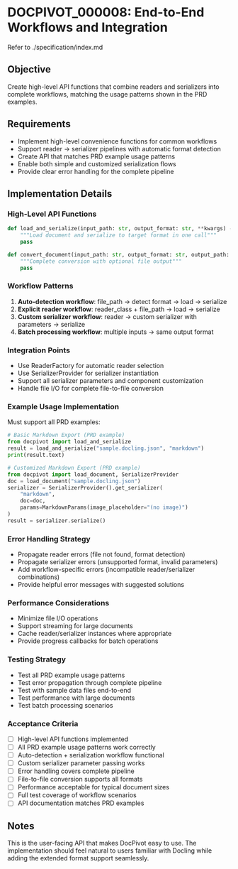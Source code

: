 # DOCPIVOT_000008: End-to-End Workflows and Integration

Refer to ./specification/index.md

## Objective

Create high-level API functions that combine readers and serializers into complete workflows, matching the usage patterns shown in the PRD examples.

## Requirements

- Implement high-level convenience functions for common workflows
- Support reader → serializer pipelines with automatic format detection
- Create API that matches PRD example usage patterns
- Enable both simple and customized serialization flows
- Provide clear error handling for the complete pipeline

## Implementation Details

### High-Level API Functions
```python
def load_and_serialize(input_path: str, output_format: str, **kwargs) -> SerializationResult:
    """Load document and serialize to target format in one call"""
    pass

def convert_document(input_path: str, output_format: str, output_path: str = None, **kwargs):
    """Complete conversion with optional file output"""
    pass
```

### Workflow Patterns
1. **Auto-detection workflow**: file_path → detect format → load → serialize
2. **Explicit reader workflow**: reader_class + file_path → load → serialize  
3. **Custom serializer workflow**: reader → custom serializer with parameters → serialize
4. **Batch processing workflow**: multiple inputs → same output format

### Integration Points
- Use ReaderFactory for automatic reader selection
- Use SerializerProvider for serializer instantiation  
- Support all serializer parameters and component customization
- Handle file I/O for complete file-to-file conversion

### Example Usage Implementation
Must support all PRD examples:

```python
# Basic Markdown Export (PRD example)
from docpivot import load_and_serialize
result = load_and_serialize("sample.docling.json", "markdown")
print(result.text)

# Customized Markdown Export (PRD example)  
from docpivot import load_document, SerializerProvider
doc = load_document("sample.docling.json")
serializer = SerializerProvider().get_serializer(
    "markdown", 
    doc=doc,
    params=MarkdownParams(image_placeholder="(no image)")
)
result = serializer.serialize()
```

### Error Handling Strategy
- Propagate reader errors (file not found, format detection)
- Propagate serializer errors (unsupported format, invalid parameters)  
- Add workflow-specific errors (incompatible reader/serializer combinations)
- Provide helpful error messages with suggested solutions

### Performance Considerations
- Minimize file I/O operations
- Support streaming for large documents
- Cache reader/serializer instances where appropriate
- Provide progress callbacks for batch operations

### Testing Strategy
- Test all PRD example usage patterns
- Test error propagation through complete pipeline
- Test with sample data files end-to-end
- Test performance with large documents
- Test batch processing scenarios

### Acceptance Criteria

- [ ] High-level API functions implemented  
- [ ] All PRD example usage patterns work correctly
- [ ] Auto-detection + serialization workflow functional
- [ ] Custom serializer parameter passing works
- [ ] Error handling covers complete pipeline
- [ ] File-to-file conversion supports all formats
- [ ] Performance acceptable for typical document sizes
- [ ] Full test coverage of workflow scenarios
- [ ] API documentation matches PRD examples

## Notes

This is the user-facing API that makes DocPivot easy to use. The implementation should feel natural to users familiar with Docling while adding the extended format support seamlessly.
